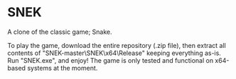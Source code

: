 # SNEK

A clone of the classic game; Snake.

To play the game, download the entire repository (.zip file), then extract all contents of "SNEK-master\SNEK\x64\Release" keeping everything as-is. Run "SNEK.exe", and enjoy!
The game is only tested and functional on x64-based systems at the moment.
